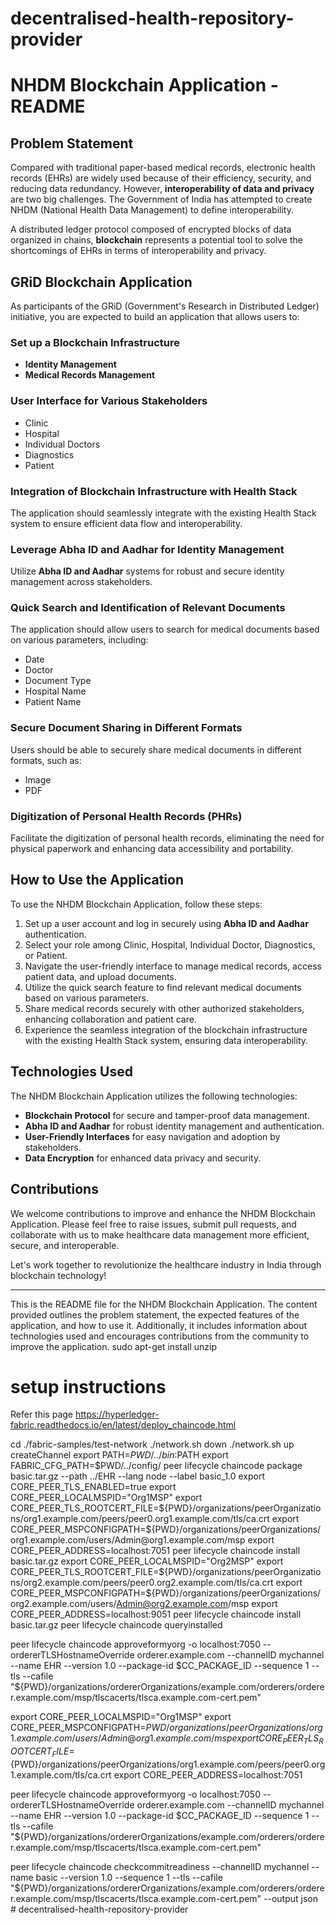 # decentralised-health-repository-provider


# NHDM Blockchain Application - README


## Problem Statement
Compared with traditional paper-based medical records, electronic health records (EHRs) are widely used because of their efficiency, security, and reducing data redundancy. However, **interoperability of data and privacy** are two big challenges. The Government of India has attempted to create NHDM (National Health Data Management) to define interoperability.

A distributed ledger protocol composed of encrypted blocks of data organized in chains, **blockchain** represents a potential tool to solve the shortcomings of EHRs in terms of interoperability and privacy.

## GRiD Blockchain Application
As participants of the GRiD (Government's Research in Distributed Ledger) initiative, you are expected to build an application that allows users to:

### Set up a Blockchain Infrastructure
- **Identity Management**
- **Medical Records Management**

### User Interface for Various Stakeholders
- Clinic
- Hospital
- Individual Doctors
- Diagnostics
- Patient

### Integration of Blockchain Infrastructure with Health Stack
The application should seamlessly integrate with the existing Health Stack system to ensure efficient data flow and interoperability.

### Leverage Abha ID and Aadhar for Identity Management
Utilize **Abha ID and Aadhar** systems for robust and secure identity management across stakeholders.

### Quick Search and Identification of Relevant Documents
The application should allow users to search for medical documents based on various parameters, including:
- Date
- Doctor
- Document Type
- Hospital Name
- Patient Name

### Secure Document Sharing in Different Formats
Users should be able to securely share medical documents in different formats, such as:
- Image
- PDF

### Digitization of Personal Health Records (PHRs)
Facilitate the digitization of personal health records, eliminating the need for physical paperwork and enhancing data accessibility and portability.

## How to Use the Application
To use the NHDM Blockchain Application, follow these steps:

1. Set up a user account and log in securely using **Abha ID and Aadhar** authentication.
2. Select your role among Clinic, Hospital, Individual Doctor, Diagnostics, or Patient.
3. Navigate the user-friendly interface to manage medical records, access patient data, and upload documents.
4. Utilize the quick search feature to find relevant medical documents based on various parameters.
5. Share medical records securely with other authorized stakeholders, enhancing collaboration and patient care.
6. Experience the seamless integration of the blockchain infrastructure with the existing Health Stack system, ensuring data interoperability.

## Technologies Used
The NHDM Blockchain Application utilizes the following technologies:
- **Blockchain Protocol** for secure and tamper-proof data management.
- **Abha ID and Aadhar** for robust identity management and authentication.
- **User-Friendly Interfaces** for easy navigation and adoption by stakeholders.
- **Data Encryption** for enhanced data privacy and security.

## Contributions
We welcome contributions to improve and enhance the NHDM Blockchain Application. Please feel free to raise issues, submit pull requests, and collaborate with us to make healthcare data management more efficient, secure, and interoperable.

Let's work together to revolutionize the healthcare industry in India through blockchain technology!

---

This is the README file for the NHDM Blockchain Application. The content provided outlines the problem statement, the expected features of the application, and how to use it. Additionally, it includes information about technologies used and encourages contributions from the community to improve the application.
sudo apt-get install unzip

# setup instructions

Refer this page https://hyperledger-fabric.readthedocs.io/en/latest/deploy_chaincode.html

cd ./fabric-samples/test-network
./network.sh down
./network.sh up createChannel
export PATH=${PWD}/../bin:$PATH
export FABRIC_CFG_PATH=$PWD/../config/
peer lifecycle chaincode package basic.tar.gz --path ../EHR --lang node --label basic_1.0
export CORE_PEER_TLS_ENABLED=true
export CORE_PEER_LOCALMSPID="Org1MSP"
export CORE_PEER_TLS_ROOTCERT_FILE=${PWD}/organizations/peerOrganizations/org1.example.com/peers/peer0.org1.example.com/tls/ca.crt
export CORE_PEER_MSPCONFIGPATH=${PWD}/organizations/peerOrganizations/org1.example.com/users/Admin@org1.example.com/msp
export CORE_PEER_ADDRESS=localhost:7051
peer lifecycle chaincode install basic.tar.gz
export CORE_PEER_LOCALMSPID="Org2MSP"
export CORE_PEER_TLS_ROOTCERT_FILE=${PWD}/organizations/peerOrganizations/org2.example.com/peers/peer0.org2.example.com/tls/ca.crt
export CORE_PEER_MSPCONFIGPATH=${PWD}/organizations/peerOrganizations/org2.example.com/users/Admin@org2.example.com/msp
export CORE_PEER_ADDRESS=localhost:9051
peer lifecycle chaincode install basic.tar.gz
peer lifecycle chaincode queryinstalled

peer lifecycle chaincode approveformyorg -o localhost:7050 --ordererTLSHostnameOverride orderer.example.com --channelID mychannel --name EHR --version 1.0 --package-id $CC_PACKAGE_ID --sequence 1 --tls --cafile "${PWD}/organizations/ordererOrganizations/example.com/orderers/orderer.example.com/msp/tlscacerts/tlsca.example.com-cert.pem"


export CORE_PEER_LOCALMSPID="Org1MSP"
export CORE_PEER_MSPCONFIGPATH=${PWD}/organizations/peerOrganizations/org1.example.com/users/Admin@org1.example.com/msp
export CORE_PEER_TLS_ROOTCERT_FILE=${PWD}/organizations/peerOrganizations/org1.example.com/peers/peer0.org1.example.com/tls/ca.crt
export CORE_PEER_ADDRESS=localhost:7051

peer lifecycle chaincode approveformyorg -o localhost:7050 --ordererTLSHostnameOverride orderer.example.com --channelID mychannel --name EHR --version 1.0 --package-id $CC_PACKAGE_ID --sequence 1 --tls --cafile "${PWD}/organizations/ordererOrganizations/example.com/orderers/orderer.example.com/msp/tlscacerts/tlsca.example.com-cert.pem"

peer lifecycle chaincode checkcommitreadiness --channelID mychannel --name basic --version 1.0 --sequence 1 --tls --cafile "${PWD}/organizations/ordererOrganizations/example.com/orderers/orderer.example.com/msp/tlscacerts/tlsca.example.com-cert.pem" --output json
#   d e c e n t r a l i s e d - h e a l t h - r e p o s i t o r y - p r o v i d e r 
 
 
